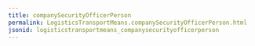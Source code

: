 ```yaml
---
title: companySecurityOfficerPerson
permalink: LogisticsTransportMeans.companySecurityOfficerPerson.html
jsonid: logisticstransportmeans_companysecurityofficerperson
---
```

